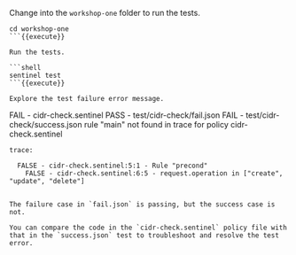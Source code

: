 Change into the `workshop-one` folder to run the tests.

```shell
cd workshop-one
```{{execute}}

Run the tests.

```shell
sentinel test
```{{execute}}

Explore the test failure error message.

```
FAIL - cidr-check.sentinel
  PASS - test/cidr-check/fail.json
  FAIL - test/cidr-check/success.json
    rule "main" not found in trace for policy cidr-check.sentinel

    trace:

      FALSE - cidr-check.sentinel:5:1 - Rule "precond"
        FALSE - cidr-check.sentinel:6:5 - request.operation in ["create", "update", "delete"]
```

The failure case in `fail.json` is passing, but the success case is not.

You can compare the code in the `cidr-check.sentinel` policy file with that in the `success.json` test to troubleshoot and resolve the test error.
